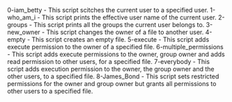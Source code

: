 0-iam_betty - This script scitches the current user to a specified user.
1-who_am_i - This script prints the effective user name of the current user.
2-groups - This script prints all the groups the current user belongs to.
3-new_owner - This script changes the owner of a file to another user.
4-empty - This script creates an empty file.
5-execute - This script adds execute permission to the owner of a specified file.
6-multiple_permissions - This script adds execute permissions to the owner, group owner and adds read permission to other users, for a specified file.
7-everybody - This script adds execution permission to the owner, the group owner and the other users, to a specified file.
8-James_Bond - This script sets restricted permissions for the owner and group owner but grants all permissions to other users to a specified file.
